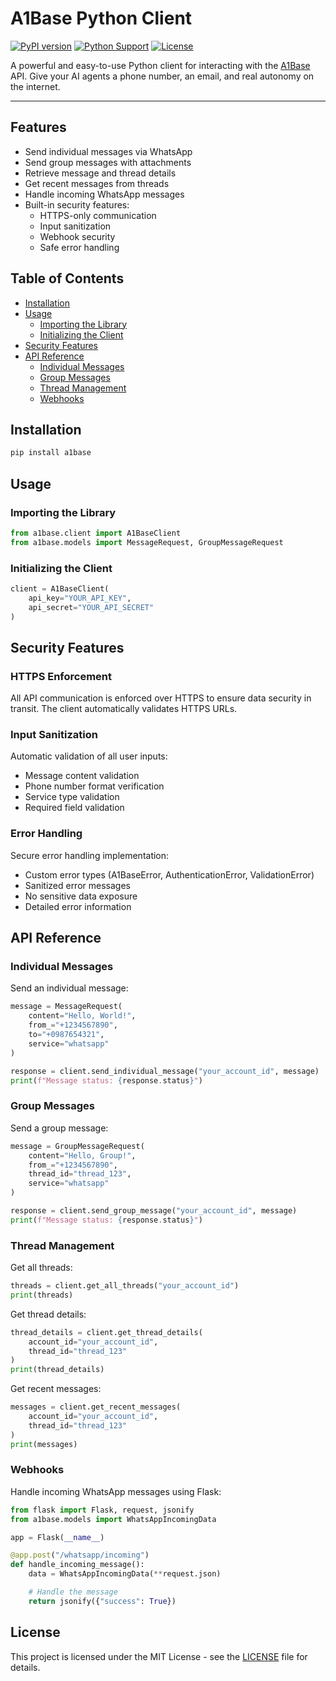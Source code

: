 # A1Base Python Client

[![PyPI version](https://badge.fury.io/py/a1base.svg)](https://badge.fury.io/py/a1base)
[![Python Support](https://img.shields.io/pypi/pyversions/a1base.svg)](https://pypi.org/project/a1base/)
[![License](https://img.shields.io/github/license/a1base/a1base-python.svg)](https://github.com/a1base/a1base-python/blob/main/LICENSE)

A powerful and easy-to-use Python client for interacting with the [A1Base](https://www.a1base.com) API. Give your AI agents a phone number, an email, and real autonomy on the internet.

---

## Features

- Send individual messages via WhatsApp
- Send group messages with attachments
- Retrieve message and thread details
- Get recent messages from threads
- Handle incoming WhatsApp messages
- Built-in security features:
  - HTTPS-only communication
  - Input sanitization
  - Webhook security
  - Safe error handling

## Table of Contents

- [Installation](#installation)
- [Usage](#usage)
  - [Importing the Library](#importing-the-library)
  - [Initializing the Client](#initializing-the-client)
- [Security Features](#security-features)
- [API Reference](#api-reference)
  - [Individual Messages](#individual-messages)
  - [Group Messages](#group-messages)
  - [Thread Management](#thread-management)
  - [Webhooks](#webhooks)

## Installation

```bash
pip install a1base
```

## Usage

### Importing the Library

```python
from a1base.client import A1BaseClient
from a1base.models import MessageRequest, GroupMessageRequest
```

### Initializing the Client

```python
client = A1BaseClient(
    api_key="YOUR_API_KEY",
    api_secret="YOUR_API_SECRET"
)
```

## Security Features

### HTTPS Enforcement
All API communication is enforced over HTTPS to ensure data security in transit. The client automatically validates HTTPS URLs.

### Input Sanitization
Automatic validation of all user inputs:
- Message content validation
- Phone number format verification
- Service type validation
- Required field validation

### Error Handling
Secure error handling implementation:
- Custom error types (A1BaseError, AuthenticationError, ValidationError)
- Sanitized error messages
- No sensitive data exposure
- Detailed error information

## API Reference

### Individual Messages

Send an individual message:

```python
message = MessageRequest(
    content="Hello, World!",
    from_="+1234567890",
    to="+0987654321",
    service="whatsapp"
)

response = client.send_individual_message("your_account_id", message)
print(f"Message status: {response.status}")
```

### Group Messages

Send a group message:

```python
message = GroupMessageRequest(
    content="Hello, Group!",
    from_="+1234567890",
    thread_id="thread_123",
    service="whatsapp"
)

response = client.send_group_message("your_account_id", message)
print(f"Message status: {response.status}")
```

### Thread Management

Get all threads:

```python
threads = client.get_all_threads("your_account_id")
print(threads)
```

Get thread details:

```python
thread_details = client.get_thread_details(
    account_id="your_account_id",
    thread_id="thread_123"
)
print(thread_details)
```

Get recent messages:

```python
messages = client.get_recent_messages(
    account_id="your_account_id",
    thread_id="thread_123"
)
print(messages)
```

### Webhooks

Handle incoming WhatsApp messages using Flask:

```python
from flask import Flask, request, jsonify
from a1base.models import WhatsAppIncomingData

app = Flask(__name__)

@app.post("/whatsapp/incoming")
def handle_incoming_message():
    data = WhatsAppIncomingData(**request.json)

    # Handle the message
    return jsonify({"success": True})
```

## License

This project is licensed under the MIT License - see the [LICENSE](LICENSE) file for details.